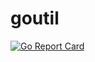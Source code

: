 # goutil

[![Go Report Card](https://goreportcard.com/badge/github.com/caimaoy/goutil)](https://goreportcard.com/report/github.com/caimaoy/goutil)
